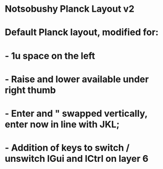 # Notsobushy Planck Layout v2

# Default Planck layout, modified for:
#	- 1u space on the left
#	- Raise and lower available under right thumb
#	- Enter and " swapped vertically, enter now in line with JKL;
#	- Addition of keys to switch / unswitch lGui and lCtrl on layer 6